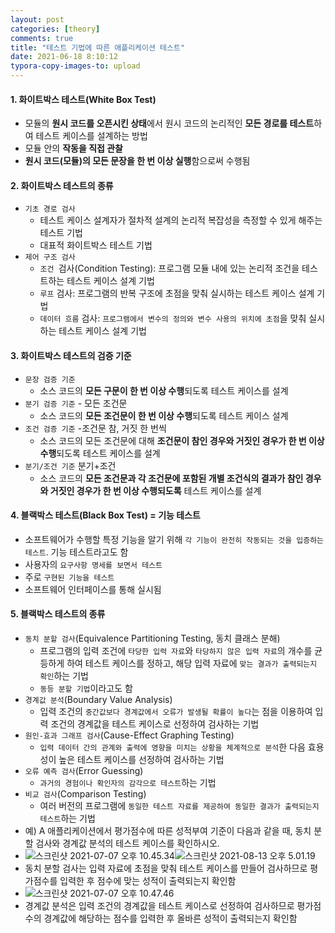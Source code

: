 ```yaml
---
layout: post
categories: [theory]
comments: true
title: "테스트 기법에 따른 애플리케이션 테스트"
date: 2021-06-18 8:10:12
typora-copy-images-to: upload
---
```


#### 1. 화이트박스 테스트(White Box Test)

- 모듈의 **원시 코드를 오픈시킨 상태**에서 원시 코드의 논리적인 **모든 경로를 테스트**하여 테스트 케이스를 설계하는 방법
- 모듈 안의 **작동을 직접 관찰**
- **원시 코드(모듈)의 모든 문장을 한 번 이상 실행**함으로써 수행됨

#### 2. 화이트박스 테스트의 종류

- `기초 경로 검사`
  - 테스트 케이스 설계자가 절차적 설계의 논리적 복잡성을 측정할 수 있게 해주는 테스트 기법
  - 대표적 화이트박스 테스트 기법
- `제어 구조 검사`
  - `조건 `검사(Condition Testing): 프로그램 모듈 내에 있는 논리적 조건을 테스트하는 테스트 케이스 설계 기법
  - `루프` 검사: 프로그램의 반복 구조에 초점을 맞춰 실시하는 테스트 케이스 설계 기법
  - `데이터 흐름` 검사: `프로그램에서 변수의 정의와 변수 사용의 위치에 초점`을 맞춰 실시하는 테스트 케이스 설계 기법 

#### 3. 화이트박스 테스트의 검증 기준 

- `문장 검증 기준`
  - 소스 코드의 **모든 구문이 한 번 이상 수행**되도록 테스트 케이스를 설계
- `분기 검증 기준` - 모든 조건문 
  - 소스 코드의 **모든 조건문이 한 번 이상 수행**되도록 테스트 케이스 설계
- `조건 검증 기준` -조건문 참, 거짓 한 번씩 
  - 소스 코드의 모든 조건문에 대해 **조건문이 참인 경우와 거짓인 경우가 한 번 이상 수행**되도록 테스트 케이스를 설계
- `분기/조건 기준` 분기+조건 
  - 소스 코드의 **모든 조건문과 각 조건문에 포함된 개별 조건식의 결과가 참인 경우와 거짓인 경우가 한 번 이상 수행되도록** 테스트 케이스를 설계

#### 4. 블랙박스 테스트(Black Box Test) = 기능 테스트

- 소프트웨어가 수행할 특정 기능을 알기 위해 `각 기능이 완전히 작동되는 것을 입증하는 테스트`. 기능 테스트라고도 함
- 사용자의 `요구사항 명세를 보면서 테스트`
- 주로 `구현된 기능을 테스트`
- 소프트웨어 인터페이스를 통해 실시됨

#### 5. 블랙박스 테스트의 종류

- `동치 분할 검사`(Equivalence Partitioning Testing, 동치 클래스 분해)
  - 프로그램의 입력 조건에 `타당한 입력 자료`와 `타당하지 않은 입력 자료`의 개수를 균등하게 하여 테스트 케이스를 정하고, 해당 입력 자료에 `맞는 결과가 출력되는지 확인`하는 기법
  - `동등 분할 기법`이라고도 함
- `경계값 분석`(Boundary Value Analysis)
  - 입력 조건의 `중간값보다 경계값에서 오류가 발생될 확률이 높다`는 점을 이용하여 입력 조건의 경계값을 테스트 케이스로 선정하여 검사하는 기법
- `원인-효과 그래프 검사`(Cause-Effect Graphing Testing)
  - `입력 데이터 간의 관계와 출력에 영향을 미치는 상황을 체계적으로 분석`한 다음 효용성이 높은 테스트 케이스를 선정하여 검사하는 기법
- `오류 예측 검사`(Error Guessing)
  - `과거의 경험이나 확인자의 감각으로 테스트`하는 기법
- `비교 검사`(Comparison Testing)
  - 여러 버전의 프로그램에 `동일한 테스트 자료를 제공하여 동일한 결과가 출력되는지 테스트`하는 기법
- 예) A 애플리케이션에서 평가점수에 따른 성적부여 기준이 다음과 같을 때, 동치 분할 검사와 경계값 분석의 테스트 케이스를 확인하시오.
- ![스크린샷 2021-07-07 오후 10.45.34](https://tva1.sinaimg.cn/large/008i3skNgy1gs8pzkjw4hj30rm0mwb29.jpg)![스크린샷 2021-08-13 오후 5.01.19](https://tva1.sinaimg.cn/large/008i3skNgy1gtf7yudxrpj60n603iaa602.jpg)
- 동치 분할 검사는 입력 자료에 초점을 맞춰 테스트 케이스를 만들어 검사하므로 평가점수를 입력한 후 점수에 맞는 성적이 출력되는지 확인함
- ![스크린샷 2021-07-07 오후 10.47.46](https://tva1.sinaimg.cn/large/008i3skNgy1gs8q1urlhnj30mw05ytg8.jpg)
- 경계값 분석은 입력 조건의 경계값을 테스트 케이스로 선정하여 검사하므로 평가점수의 경계값에 해당하는 점수를 입력한 후 올바른 성적이 출력되는지 확인함